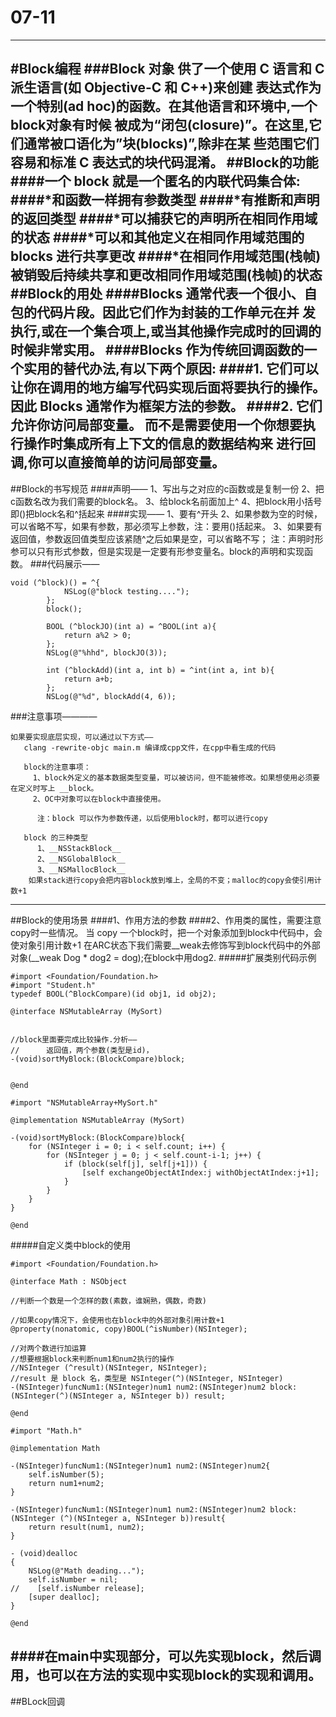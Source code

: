 # 07-11
---
#Block编程
###Block 对象 供了一个使用 C 语言和 C 派生语言(如 Objective-C 和 C++)来创建 表达式作为一个特别(ad hoc)的函数。在其他语言和环境中,一个block对象有时候 被成为“闭包(closure)”。在这里,它们通常被口语化为”块(blocks)”,除非在某 些范围它们容易和标准 C 表达式的块代码混淆。
##Block的功能
####一个 block 就是一个匿名的内联代码集合体:
####*和函数一样拥有参数类型
####*有推断和声明的返回类型
####*可以捕获它的声明所在相同作用域的状态
####*可以和其他定义在相同作用域范围的 blocks 进行共享更改
####*在相同作用域范围(栈帧)被销毁后持续共享和更改相同作用域范围(栈帧)的状态
##Block的用处
####Blocks 通常代表一个很小、自包的代码片段。因此它们作为封装的工作单元在并 发执行,或在一个集合项上,或当其他操作完成时的回调的时候非常实用。
####Blocks 作为传统回调函数的一个实用的替代办法,有以下两个原因:
####1. 它们可以让你在调用的地方编写代码实现后面将要执行的操作。
    因此 Blocks 通常作为框架方法的参数。
####2. 它们允许你访问局部变量。
    而不是需要使用一个你想要执行操作时集成所有上下文的信息的数据结构来
    进行回调,你可以直接简单的访问局部变量。
---
##Block的书写规范
####声明——
    1、写出与之对应的c函数或是复制一份
    2、把c函数名改为我们需要的block名。
    3、给block名前面加上^
    4、把block用小括号即()把block名和^括起来
####实现——
    1、要有^开头
    2、如果参数为空的时候，可以省略不写，如果有参数，那必须写上参数，注：要用()括起来。
    3、如果要有返回值，参数返回值类型应该紧随^之后如果是空，可以省略不写；
    注：声明时形参可以只有形式参数，但是实现是一定要有形参变量名。block的声明和实现函数。
###代码展示——
```
void (^block)() = ^{
            NSLog(@"block testing....");
        };
        block();
        
        BOOL (^blockJO)(int a) = ^BOOL(int a){
            return a%2 > 0;
        };
        NSLog(@"%hhd", blockJO(3));
        
        int (^blockAdd)(int a, int b) = ^int(int a, int b){
            return a+b;
        };
        NSLog(@"%d", blockAdd(4, 6));
```
###注意事项————
```
如果要实现底层实现，可以通过以下方式——
   clang -rewrite-objc main.m 编译成cpp文件，在cpp中看生成的代码
        
   block的注意事项：
     1、block外定义的基本数据类型变量，可以被访问，但不能被修改。如果想使用必须要在定义时写上 __block。
     2、OC中对象可以在block中直接使用。

      注：block 可以作为参数传递，以后使用block时，都可以进行copy
        
   block 的三种类型
      1、__NSStackBlock__
      2、__NSGlobalBlock__
      3、__NSMallocBlock__
    如果stack进行copy会把内容block放到堆上，全局的不变；malloc的copy会使引用计数+1
```
---
##Block的使用场景
####1、作用方法的参数
####2、作用类的属性，需要注意copy时一些情况。
     当 copy 一个block时，把一个对象添加到block中代码中，会使对象引用计数+1
     在ARC状态下我们需要__weak去修饰写到block代码中的外部对象(__weak Dog * dog2 = dog);在block中用dog2.
#####扩展类别代码示例
```
#import <Foundation/Foundation.h>
#import "Student.h"
typedef BOOL(^BlockCompare)(id obj1, id obj2);

@interface NSMutableArray (MySort)


//block里面要完成比较操作.分析——
//      返回值，两个参数(类型是id)，
-(void)sortMyBlock:(BlockCompare)block;


@end
```
```
#import "NSMutableArray+MySort.h"

@implementation NSMutableArray (MySort)

-(void)sortMyBlock:(BlockCompare)block{
    for (NSInteger i = 0; i < self.count; i++) {
        for (NSInteger j = 0; j < self.count-i-1; j++) {
            if (block(self[j], self[j+1])) {
                [self exchangeObjectAtIndex:j withObjectAtIndex:j+1];
            }
        }
    }
}

@end
```
#####自定义类中block的使用
```
#import <Foundation/Foundation.h>

@interface Math : NSObject

//判断一个数是一个怎样的数(素数，谁娴熟，偶数，奇数)

//如果copy情况下，会使用也在block中的外部对象引用计数+1
@property(nonatomic, copy)BOOL(^isNumber)(NSInteger);

//对两个数进行加运算
//想要根据block来判断num1和num2执行的操作
//NSInteger (^result)(NSInteger, NSInteger);
//result 是 block 名，类型是 NSInteger(^)(NSInteger, NSInteger)
-(NSInteger)funcNum1:(NSInteger)num1 num2:(NSInteger)num2 block:(NSInteger(^)(NSInteger a, NSInteger b)) result;

@end
```
```
#import "Math.h"

@implementation Math

-(NSInteger)funcNum1:(NSInteger)num1 num2:(NSInteger)num2{
    self.isNumber(5);
    return num1+num2;
}

-(NSInteger)funcNum1:(NSInteger)num1 num2:(NSInteger)num2 block:(NSInteger (^)(NSInteger a, NSInteger b))result{
    return result(num1, num2);
}

- (void)dealloc
{
    NSLog(@"Math deading...");
    self.isNumber = nil;
//    [self.isNumber release];
    [super dealloc];
}

@end
```
####在main中实现部分，可以先实现block，然后调用，也可以在方法的实现中实现block的实现和调用。
---
##BLock回调

